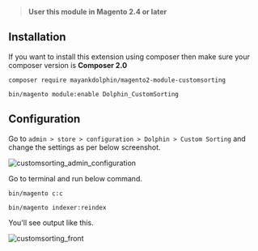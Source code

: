> **User this module in Magento 2.4 or later**
## Installation

If you want to install this extension using composer then make sure your composer version is **Composer 2.0**

```base
composer require mayankdolphin/magento2-module-customsorting
```

```base
bin/magento module:enable Dolphin_CustomSorting
```

## Configuration

Go to `admin > store > configuration > Dolphin > Custom Sorting` and change the settings as per below screenshot.

![customsorting_admin_configuration](https://user-images.githubusercontent.com/59246854/168252638-ade40c4f-dd2a-42eb-8398-1cd3304c1c62.png)

Go to terminal and run below command.

```base
bin/magento c:c
```
```base
bin/magento indexer:reindex
```
You'll see output like this.

![customsorting_front](https://user-images.githubusercontent.com/59246854/168252860-22a41daf-62fc-46bb-ac63-3f5bc2386f8d.png)
